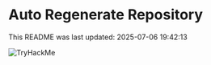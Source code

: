# Auto Regenerate Repository

This README was last updated: 2025-07-06 19:42:13

 ![TryHackMe](https://tryhackme.com/badge/533634)